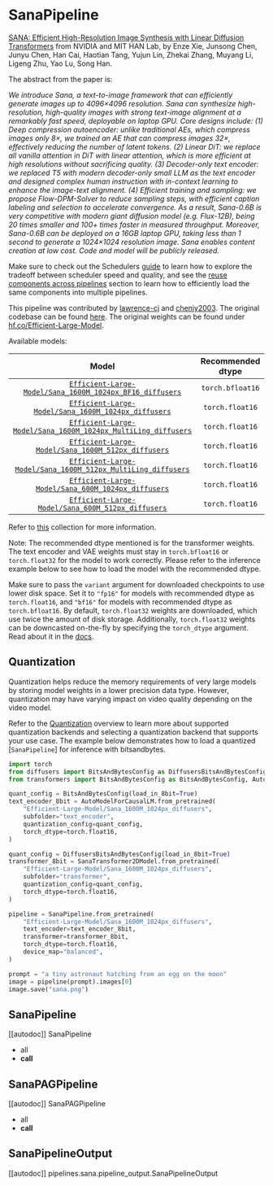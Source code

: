 <!-- Copyright 2024 The HuggingFace Team. All rights reserved.
#
# Licensed under the Apache License, Version 2.0 (the "License");
# you may not use this file except in compliance with the License.
# You may obtain a copy of the License at
#
#     http://www.apache.org/licenses/LICENSE-2.0
#
# Unless required by applicable law or agreed to in writing, software
# distributed under the License is distributed on an "AS IS" BASIS,
# WITHOUT WARRANTIES OR CONDITIONS OF ANY KIND, either express or implied.
# See the License for the specific language governing permissions and
# limitations under the License. -->

# SanaPipeline

[SANA: Efficient High-Resolution Image Synthesis with Linear Diffusion Transformers](https://huggingface.co/papers/2410.10629) from NVIDIA and MIT HAN Lab, by Enze Xie, Junsong Chen, Junyu Chen, Han Cai, Haotian Tang, Yujun Lin, Zhekai Zhang, Muyang Li, Ligeng Zhu, Yao Lu, Song Han.

The abstract from the paper is:

*We introduce Sana, a text-to-image framework that can efficiently generate images up to 4096×4096 resolution. Sana can synthesize high-resolution, high-quality images with strong text-image alignment at a remarkably fast speed, deployable on laptop GPU. Core designs include: (1) Deep compression autoencoder: unlike traditional AEs, which compress images only 8×, we trained an AE that can compress images 32×, effectively reducing the number of latent tokens. (2) Linear DiT: we replace all vanilla attention in DiT with linear attention, which is more efficient at high resolutions without sacrificing quality. (3) Decoder-only text encoder: we replaced T5 with modern decoder-only small LLM as the text encoder and designed complex human instruction with in-context learning to enhance the image-text alignment. (4) Efficient training and sampling: we propose Flow-DPM-Solver to reduce sampling steps, with efficient caption labeling and selection to accelerate convergence. As a result, Sana-0.6B is very competitive with modern giant diffusion model (e.g. Flux-12B), being 20 times smaller and 100+ times faster in measured throughput. Moreover, Sana-0.6B can be deployed on a 16GB laptop GPU, taking less than 1 second to generate a 1024×1024 resolution image. Sana enables content creation at low cost. Code and model will be publicly released.*

<Tip>

Make sure to check out the Schedulers [guide](../../using-diffusers/schedulers) to learn how to explore the tradeoff between scheduler speed and quality, and see the [reuse components across pipelines](../../using-diffusers/loading.md#reuse-a-pipeline) section to learn how to efficiently load the same components into multiple pipelines.

</Tip>

This pipeline was contributed by [lawrence-cj](https://github.com/lawrence-cj) and [chenjy2003](https://github.com/chenjy2003). The original codebase can be found [here](https://github.com/NVlabs/Sana). The original weights can be found under [hf.co/Efficient-Large-Model](https://huggingface.co/Efficient-Large-Model).

Available models:

| Model | Recommended dtype |
|:-----:|:-----------------:|
| [`Efficient-Large-Model/Sana_1600M_1024px_BF16_diffusers`](https://huggingface.co/Efficient-Large-Model/Sana_1600M_1024px_BF16_diffusers) | `torch.bfloat16` |
| [`Efficient-Large-Model/Sana_1600M_1024px_diffusers`](https://huggingface.co/Efficient-Large-Model/Sana_1600M_1024px_diffusers) | `torch.float16` |
| [`Efficient-Large-Model/Sana_1600M_1024px_MultiLing_diffusers`](https://huggingface.co/Efficient-Large-Model/Sana_1600M_1024px_MultiLing_diffusers) | `torch.float16` |
| [`Efficient-Large-Model/Sana_1600M_512px_diffusers`](https://huggingface.co/Efficient-Large-Model/Sana_1600M_512px_diffusers) | `torch.float16` |
| [`Efficient-Large-Model/Sana_1600M_512px_MultiLing_diffusers`](https://huggingface.co/Efficient-Large-Model/Sana_1600M_512px_MultiLing_diffusers) | `torch.float16` |
| [`Efficient-Large-Model/Sana_600M_1024px_diffusers`](https://huggingface.co/Efficient-Large-Model/Sana_600M_1024px_diffusers) | `torch.float16` |
| [`Efficient-Large-Model/Sana_600M_512px_diffusers`](https://huggingface.co/Efficient-Large-Model/Sana_600M_512px_diffusers) | `torch.float16` |

Refer to [this](https://huggingface.co/collections/Efficient-Large-Model/sana-673efba2a57ed99843f11f9e) collection for more information.

Note: The recommended dtype mentioned is for the transformer weights. The text encoder and VAE weights must stay in `torch.bfloat16` or `torch.float32` for the model to work correctly. Please refer to the inference example below to see how to load the model with the recommended dtype. 

<Tip>

Make sure to pass the `variant` argument for downloaded checkpoints to use lower disk space. Set it to `"fp16"` for models with recommended dtype as `torch.float16`, and `"bf16"` for models with recommended dtype as `torch.bfloat16`. By default, `torch.float32` weights are downloaded, which use twice the amount of disk storage. Additionally, `torch.float32` weights can be downcasted on-the-fly by specifying the `torch_dtype` argument. Read about it in the [docs](https://huggingface.co/docs/diffusers/v0.31.0/en/api/pipelines/overview#diffusers.DiffusionPipeline.from_pretrained).

</Tip>

## Quantization

Quantization helps reduce the memory requirements of very large models by storing model weights in a lower precision data type. However, quantization may have varying impact on video quality depending on the video model.

Refer to the [Quantization](../../quantization/overview) overview to learn more about supported quantization backends and selecting a quantization backend that supports your use case. The example below demonstrates how to load a quantized [`SanaPipeline`] for inference with bitsandbytes.

```py
import torch
from diffusers import BitsAndBytesConfig as DiffusersBitsAndBytesConfig, SanaTransformer2DModel, SanaPipeline
from transformers import BitsAndBytesConfig as BitsAndBytesConfig, AutoModelForCausalLM

quant_config = BitsAndBytesConfig(load_in_8bit=True)
text_encoder_8bit = AutoModelForCausalLM.from_pretrained(
    "Efficient-Large-Model/Sana_1600M_1024px_diffusers",
    subfolder="text_encoder",
    quantization_config=quant_config,
    torch_dtype=torch.float16,
)

quant_config = DiffusersBitsAndBytesConfig(load_in_8bit=True)
transformer_8bit = SanaTransformer2DModel.from_pretrained(
    "Efficient-Large-Model/Sana_1600M_1024px_diffusers",
    subfolder="transformer",
    quantization_config=quant_config,
    torch_dtype=torch.float16,
)

pipeline = SanaPipeline.from_pretrained(
    "Efficient-Large-Model/Sana_1600M_1024px_diffusers",
    text_encoder=text_encoder_8bit,
    transformer=transformer_8bit,
    torch_dtype=torch.float16,
    device_map="balanced",
)

prompt = "a tiny astronaut hatching from an egg on the moon"
image = pipeline(prompt).images[0]
image.save("sana.png")
```

## SanaPipeline

[[autodoc]] SanaPipeline
  - all
  - __call__

## SanaPAGPipeline

[[autodoc]] SanaPAGPipeline
  - all
  - __call__

## SanaPipelineOutput

[[autodoc]] pipelines.sana.pipeline_output.SanaPipelineOutput
